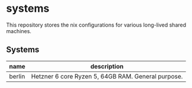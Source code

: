 # systems

This repository stores the nix configurations for various long-lived shared
machines.

## Systems

| name | description |
| ---- | ----------- |
| berlin | Hetzner 6 core Ryzen 5, 64GB RAM. General purpose. |
